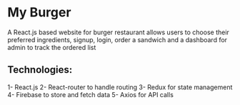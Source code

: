 # My Burger
A React.js based website for burger restaurant allows users to choose their preferred ingredients, signup, login, order a sandwich and a dashboard for admin to track the ordered list

## Technologies:
1- React.js
2- React-router to handle routing
3- Redux for state management
4- Firebase to store and fetch data
5- Axios for API calls 
